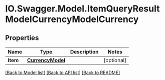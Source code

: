 # IO.Swagger.Model.ItemQueryResultModelCurrencyModelCurrency
## Properties

Name | Type | Description | Notes
------------ | ------------- | ------------- | -------------
**Item** | [**CurrencyModel**](CurrencyModel.md) |  | [optional] 

[[Back to Model list]](../README.md#documentation-for-models) [[Back to API list]](../README.md#documentation-for-api-endpoints) [[Back to README]](../README.md)

